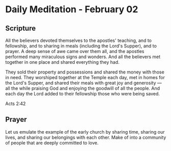 # Daily Meditation - February 02

## Scripture

All the believers devoted themselves to the apostles' teaching, and to
fellowship, and to sharing in meals (including the Lord's Supper), and to
prayer.  A deep sense of awe came over them all, and the apostles performed many
miraculous signs and wonders. And all the believers met together in one place
and shared everything they had.

They sold their property and possessions and shared the money with those in
need. They worshiped together at the Temple each day, met in homes for the
Lord's Supper, and shared their meals with great joy and generosity — all the
while praising God and enjoying the goodwill of all the people. And each day
the Lord added to their fellowship those who were being saved.

Acts 2:42


## Prayer

Let us emulate the example of the early church by sharing time, sharing our
lives, and sharing our belongings with each other. Make of into a community of
people that are deeply committed to love.

